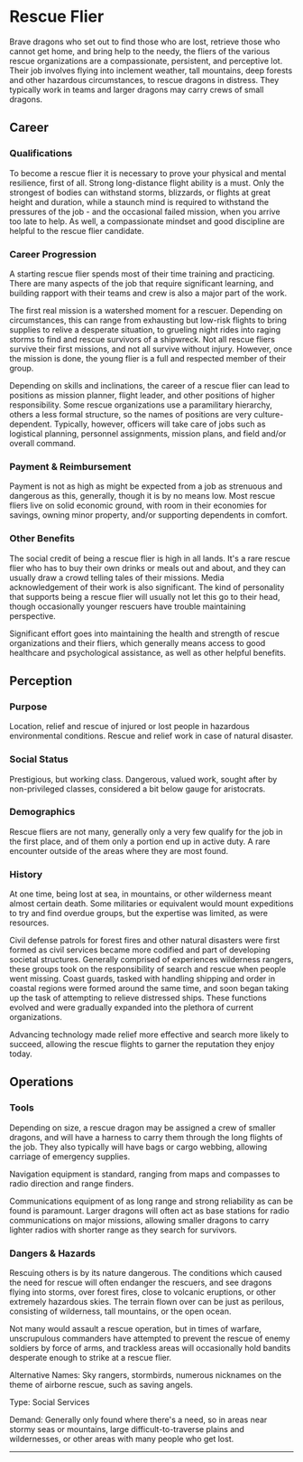 Rescue Flier
============

Brave dragons who set out to find those who are lost, retrieve those who cannot get home, and bring help to the needy, the fliers of the various rescue organizations are a compassionate, persistent, and perceptive lot. Their job involves flying into inclement weather, tall mountains, deep forests and other hazardous circumstances, to rescue dragons in distress. They typically work in teams and larger dragons may carry crews of small dragons.

Career
------

### Qualifications

To become a rescue flier it is necessary to prove your physical and mental resilience, first of all. Strong long-distance flight ability is a must. Only the strongest of bodies can withstand storms, blizzards, or flights at great height and duration, while a staunch mind is required to withstand the pressures of the job - and the occasional failed mission, when you arrive too late to help. As well, a compassionate mindset and good discipline are helpful to the rescue flier candidate.

### Career Progression

A starting rescue flier spends most of their time training and practicing. There are many aspects of the job that require significant learning, and building rapport with their teams and crew is also a major part of the work.

The first real mission is a watershed moment for a rescuer. Depending on circumstances, this can range from exhausting but low-risk flights to bring supplies to relive a desperate situation, to grueling night rides into raging storms to find and rescue survivors of a shipwreck. Not all rescue fliers survive their first missions, and not all survive without injury. However, once the mission is done, the young flier is a full and respected member of their group.

Depending on skills and inclinations, the career of a rescue flier can lead to positions as mission planner, flight leader, and other positions of higher responsibility. Some rescue organizations use a paramilitary hierarchy, others a less formal structure, so the names of positions are very culture-dependent. Typically, however, officers will take care of jobs such as logistical planning, personnel assignments, mission plans, and field and/or overall command.

### Payment & Reimbursement

Payment is not as high as might be expected from a job as strenuous and dangerous as this, generally, though it is by no means low. Most rescue fliers live on solid economic ground, with room in their economies for savings, owning minor property, and/or supporting dependents in comfort.

### Other Benefits

The social credit of being a rescue flier is high in all lands. It's a rare rescue flier who has to buy their own drinks or meals out and about, and they can usually draw a crowd telling tales of their missions. Media acknowledgement of their work is also significant. The kind of personality that supports being a rescue flier will usually not let this go to their head, though occasionally younger rescuers have trouble maintaining perspective.

Significant effort goes into maintaining the health and strength of rescue organizations and their fliers, which generally means access to good healthcare and psychological assistance, as well as other helpful benefits.

Perception
----------

### Purpose

Location, relief and rescue of injured or lost people in hazardous environmental conditions. Rescue and relief work in case of natural disaster.

### Social Status

Prestigious, but working class. Dangerous, valued work, sought after by non-privileged classes, considered a bit below gauge for aristocrats.

### Demographics

Rescue fliers are not many, generally only a very few qualify for the job in the first place, and of them only a portion end up in active duty. A rare encounter outside of the areas where they are most found.

### History

At one time, being lost at sea, in mountains, or other wilderness meant almost certain death. Some militaries or equivalent would mount expeditions to try and find overdue groups, but the expertise was limited, as were resources.

Civil defense patrols for forest fires and other natural disasters were first formed as civil services became more codified and part of developing societal structures. Generally comprised of experiences wilderness rangers, these groups took on the responsibility of search and rescue when people went missing. Coast guards, tasked with handling shipping and order in coastal regions were formed around the same time, and soon began taking up the task of attempting to relieve distressed ships. These functions evolved and were gradually expanded into the plethora of current organizations.

Advancing technology made relief more effective and search more likely to succeed, allowing the rescue flights to garner the reputation they enjoy today.

Operations
----------

### Tools

Depending on size, a rescue dragon may be assigned a crew of smaller dragons, and will have a harness to carry them through the long flights of the job. They also typically will have bags or cargo webbing, allowing carriage of emergency supplies.

Navigation equipment is standard, ranging from maps and compasses to radio direction and range finders.

Communications equipment of as long range and strong reliability as can be found is paramount. Larger dragons will often act as base stations for radio communications on major missions, allowing smaller dragons to carry lighter radios with shorter range as they search for survivors.

### Dangers & Hazards

Rescuing others is by its nature dangerous. The conditions which caused the need for rescue will often endanger the rescuers, and see dragons flying into storms, over forest fires, close to volcanic eruptions, or other extremely hazardous skies. The terrain flown over can be just as perilous, consisting of wilderness, tall mountains, or the open ocean.

Not many would assault a rescue operation, but in times of warfare, unscrupulous commanders have attempted to prevent the rescue of enemy soldiers by force of arms, and trackless areas will occasionally hold bandits desperate enough to strike at a rescue flier.

Alternative Names:   Sky rangers, stormbirds, numerous nicknames on the theme of airborne rescue, such as saving angels.

Type:   Social Services

Demand:   Generally only found where there's a need, so in areas near stormy seas or mountains, large difficult-to-traverse plains and wildernesses, or other areas with many people who get lost.

------------------------------------------------------------------------
